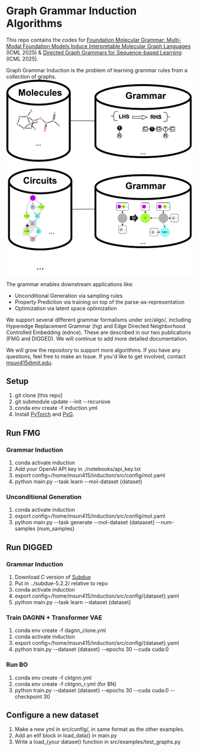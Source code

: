 # Graph Grammar Induction Algorithms

This repo contains the codes for [Foundation Molecular Grammar: Multi-Modal Foundation Models Induce Interpretable Molecular Graph Languages](https://arxiv.org/abs/2505.22948) (ICML 2025) & [Directed Graph Grammars for Sequence-based Learning](https://arxiv.org/abs/2505.22949) (ICML 2025).

Graph Grammar Induction is the problem of learning grammar rules from a collection of graphs.
![Overview](./assets/induction.png)

The grammar enables downstream applications like:
- Unconditional Generation via sampling rules
- Property Prediction via training on top of the parse-as-representation
- Optimization via latent space optimization

 We support several different grammar formalisms under src/algo/, including Hyperedge Replacement Grammar (hg) and Edge Directed Neighborhood Controlled Embedding (ednce). These are described in our two publications (FMG and DIGGED). We will continue to add more detailed documentation.
 
 We will grow the repository to support more algorithms. If you have any questions, feel free to make an Issue. If you'd like to get involved, contact msun415@mit.edu.

## Setup

1. git clone [this repo]
2. git submodule update --init --recursive
3. conda env create -f induction.yml
4. Install [PyTorch](https://pytorch.org/get-started/previous-versions/) and [PyG](https://pytorch-geometric.readthedocs.io/en/latest/install/installation.html).

## Run FMG

### Grammar Induction
1. conda activate induction
2. Add your OpenAI API key in ./notebooks/api_key.txt
3. export config=/home/msun415/induction/src/config/mol.yaml
4. python main.py --task learn --mol-dataset {dataset}

### Unconditional Generation
1. conda activate induction
2. export config=/home/msun415/induction/src/config/mol.yaml
3. python main.py --task generate --mol-dataset {dataaset} --num-samples {num_samples}

## Run DIGGED

### Grammar Induction
1. Download C version of [Subdue](https://ailab.wsu.edu/subdue/)
2. Put in ../subdue-5.2.2/ relative to repo
3. conda activate induction
4. export config=/home/msun415/induction/src/config/{dataset}.yaml
5. python main.py --task learn --dataset {dataset}

### Train DAGNN + Transformer VAE
1. conda env create -f dagnn_clone.yml
2. conda activate induction
3. export config=/home/msun415/induction/src/config/{dataset}.yaml
4. python train.py --dataset {dataset} --epochs 30 --cuda cuda:0

### Run BO
1. conda env create -f cktgnn.yml
2. conda env create -f cktgnn_r.yml (for BN)
3. python train.py --dataset {dataset} --epochs 30 --cuda cuda:0 --checkpoint 30

## Configure a new dataset

1. Make a new yml in src/config/, in same format as the other examples.
2. Add an elif block in load_data() in main.py
3. Write a load_{your dataset} function in src/examples/test_graphs.py
